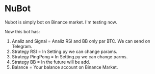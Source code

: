 # NuBot

Nubot is simply bot on Binance market. I'm testing now.  

Now this bot has:
  1) Analiz and Signal = Analiz RSI and BB only par BTC. We can send on Telegram.
  2) Strategy RSI = In Setting.py we can change params. 
  3) Strategy PingPong = In Setting.py we can change parms.
  4) Strategy BB = In the future will be add. 
  5) Balance = Your balance account on Binance Market.
